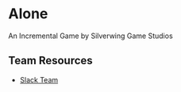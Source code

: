 # Alone
An Incremental Game by Silverwing Game Studios

## Team Resources
* [Slack Team](https://silverwinggames.slack.com)
